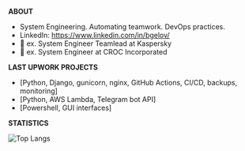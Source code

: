 **ABOUT**  
- System Engineering. Automating teamwork. DevOps practices.
- LinkedIn: https://www.linkedin.com/in/bgelov/
- 🔭 ex. System Engineer Teamlead at Kaspersky
- 🔭 ex. System Engineer at CROC Incorporated

**LAST UPWORK PROJECTS**
- [Python, Django, gunicorn, nginx, GitHub Actions, CI/CD, backups, monitoring]
- [Python, AWS Lambda, Telegram bot API]
- [Powershell, GUI interfaces]

**STATISTICS**


![Top Langs](https://github-readme-stats.vercel.app/api/top-langs/?username=bgelov&layout=compact)
